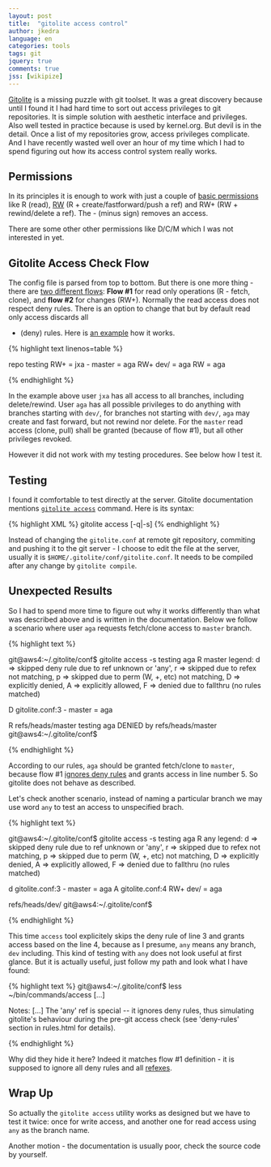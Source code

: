 ```yaml
---
layout: post
title:  "gitolite access control"
author: jkedra
language: en
categories: tools
tags: git
jquery: true
comments: true
jss: [wikipize]
---
```


[Gitolite](http://gitolite.com) is a missing puzzle with git toolset.
It was a great discovery because until I found it I had hard time
to sort out access privileges to git repositories. It is simple
solution with aesthetic interface and privileges. Also well tested in
practice because is used by kernel.org. But devil is in the detail.
Once a list of my repositories grow, access privileges complicate.
And I have recently wasted well over an hour of my time which I had
to spend figuring out how its access control system really works.

## Permissions

In its principles it is enough to work with just a couple of
[basic permissions](http://gitolite.com/gitolite/conf.html#the-permission-field)
like R (read), [RW](http://gitolite.com/gitolite/conf.html#write-types)
(R + create/fastforward/push a ref) and RW+ (RW + rewind/delete a ref).
The - (minus sign) removes an access.

There are some other other permissions like D/C/M which I was not
interested in yet.

## Gitolite Access Check Flow

The config file is parsed from top to bottom. But there is one more thing -
there are [two different flows][two flows]:
**Flow #1** for read only operations (R - fetch, clone), and **flow #2** for
changes (RW+). Normally the read access does not respect deny rules.
There is an option to change that but by default read only access discards all
- (deny) rules. Here is [an example][access-control] how it works.

{% highlight text linenos=table %}

repo testing
    RW+         = jxa
    -    master = aga
    RW+ dev/    = aga
    RW          = aga

{% endhighlight %}

In the example above user `jxa` has all access to all branches, including
delete/rewind. User `aga` has all possible privileges to do anything with
branches starting with `dev/`, for branches not starting with `dev/`, `aga` may
create and fast forward, but not rewind nor delete. For the `master` read
access (clone, pull) shall be granted (because of flow #1), but all other
privileges revoked.

However it did not work with my testing procedures.
See below how I test it.

## Testing

I found it comfortable to test directly at the server. Gitolite documentation
mentions [`gitolite access`](http://gitolite.com/gitolite/conf.html#tracing-the-access-control-decision) command. Here is its syntax:

{% highlight XML %}
   gitolite access [-q|-s] <repo> <user> <perm> <ref>
{% endhighlight %}

Instead of changing the `gitolite.conf` at remote git repository,
commiting and pushing it to the git server - I choose to edit the file
at the server, usually it is `$HOME/.gitolite/conf/gitolite.conf`.
It needs to be compiled after any change by `gitolite compile`.

## Unexpected Results

So I had to spend more time to figure out why it works differently than
what was described above and is written in the documentation. Below we follow
a scenario where user `aga` requests fetch/clone access to `master`
branch.

{% highlight text %}

git@aws4:~/.gitolite/conf$ gitolite access -s testing aga R master
legend:
    d => skipped deny rule due to ref unknown or 'any',
    r => skipped due to refex not matching,
    p => skipped due to perm (W, +, etc) not matching,
    D => explicitly denied,
    A => explicitly allowed,
    F => denied due to fallthru (no rules matched)

  D        gitolite.conf:3          -    master = aga

R refs/heads/master testing aga DENIED by refs/heads/master
git@aws4:~/.gitolite/conf$ 

{% endhighlight %}

According to our rules, `aga` should be granted fetch/clone to `master`,
because flow #1 [ignores deny rules][access-control] and grants access
in line number 5. So gitolite does not behave as described.

Let's check another scenario, instead of naming a particular branch
we may use word `any` to test an access to unspecified brach.

{% highlight text %}

git@aws4:~/.gitolite/conf$ gitolite access -s testing aga R any
legend:
    d => skipped deny rule due to ref unknown or 'any',
    r => skipped due to refex not matching,
    p => skipped due to perm (W, +, etc) not matching,
    D => explicitly denied,
    A => explicitly allowed,
    F => denied due to fallthru (no rules matched)

  d        gitolite.conf:3          -    master = aga
  A        gitolite.conf:4          RW+ dev/    = aga

refs/heads/dev/
git@aws4:~/.gitolite/conf$ 

{% endhighlight %}

This time `access` tool explicitely skips the deny rule of line 3 and
grants access based on the line 4, because as I presume, `any` means
any branch, `dev` including. This kind of testing with `any` does not
look useful at first glance. But it is actually useful, just follow my
path and look what I have found:

{% highlight text %}
git@aws4:~/.gitolite/conf$ less ~/bin/commands/access
[...]

Notes:
    [...]
    The 'any' ref is special -- it ignores deny rules, thus simulating
    gitolite's behaviour during the pre-git access check (see 'deny-rules'
    section in rules.html for details).

{% endhighlight %}

Why did they hide it here? Indeed it matches flow #1 definition - it is supposed
to ignore all deny rules and all [refexes][refex].

## Wrap Up

So actually the `gitolite access` utility works as designed but we have to
test it twice: once for write access, and another one for read access
using `any` as the branch name.

Another motion - the documentation is usually poor,
check the source code by yourself.

[access-control]: http://gitolite.com/gitolite/conf.html#access-control-rule-matching
[two flows]: http://gitolite.com/gitolite/conf.html#appendix-2-gitolite-access-check-flow
[refex]: http://gitolite.com/gitolite/conf.html#refex
